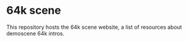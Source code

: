 # 64k scene

This repository hosts the 64k scene website, a list of resources about demoscene 64k intros.
